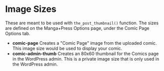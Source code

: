 # Image Sizes

These are meant to be used with `the_post_thumbnail()` function. The sizes are defined on the Manga+Press Options page, under the Comic Page Options tab.

* **comic-page** Creates a "Comic Page" image from the uploaded comic. This image size would be used to display your comic.
* **comic-admin-thumb** Creates an 80x60 thumbnail for the Comics page in the WordPress admin. This is a private image size that is only used in the WordPress admin.

